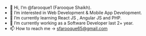 - 👋 Hi, I’m @farooque1  (Farooque Shaikh).
- 👀 I’m interested in Web Development & Mobile App Development.
- 🌱 I’m currently learning React JS , Angular JS and PHP.
- 💞️ I’m currently working as a Software Developer last 2+ year.
- 📫 How to reach me ->  sfarooque65@gmail.com

<!---
farooque1/farooque1 is a ✨ special ✨ repository because its `README.md` (this file) appears on your GitHub profile.
You can click the Preview link to take a look at your changes.
--->
